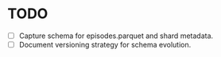 # TODO

- [ ] Capture schema for episodes.parquet and shard metadata.
- [ ] Document versioning strategy for schema evolution.
